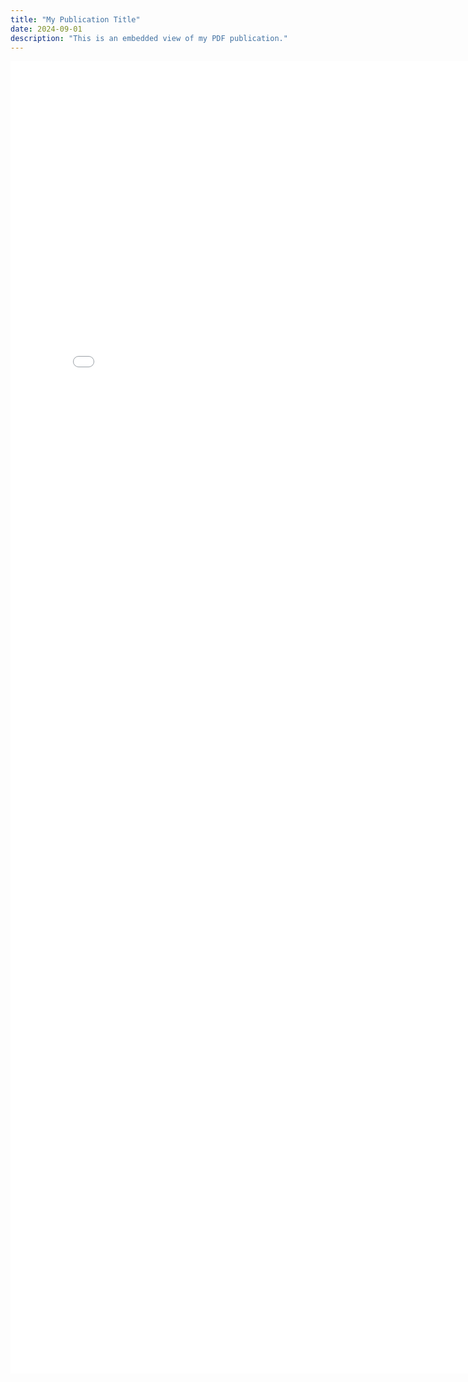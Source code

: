 ```yaml
---
title: "My Publication Title"
date: 2024-09-01
description: "This is an embedded view of my PDF publication."
---
```


<embed src="/_CV/MashUp_DB_DSAI.pdf" width="800px" height="2100px" />
